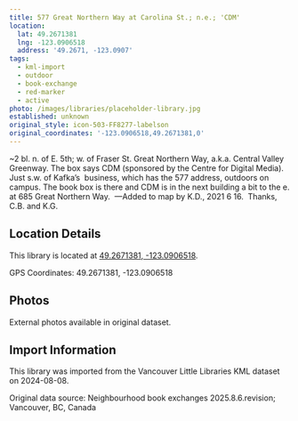```yaml
---
title: 577 Great Northern Way at Carolina St.; n.e.; 'CDM'
location:
  lat: 49.2671381
  lng: -123.0906518
  address: '49.2671, -123.0907'
tags:
  - kml-import
  - outdoor
  - book-exchange
  - red-marker
  - active
photo: /images/libraries/placeholder-library.jpg
established: unknown
original_style: icon-503-FF8277-labelson
original_coordinates: '-123.0906518,49.2671381,0'
---
```

~2 bl. n. of E. 5th; w. of Fraser St.
	Great Northern Way, a.k.a. Central Valley Greenway. The box says CDM (sponsored by the Centre for Digital Media). Just s.w. of Kafka’s 
	business, which has the 577 address, outdoors on campus. The book box is there 	and CDM is in the next building a bit to the e. at 685 Great Northern Way. 
—Added to map by K.D., 2021 6 16.  
Thanks, C.B. and K.G.

## Location Details

This library is located at [49.2671381, -123.0906518](https://www.google.com/maps?q=49.2671381,-123.0906518).

GPS Coordinates: 49.2671381, -123.0906518

## Photos

External photos available in original dataset.

## Import Information

This library was imported from the Vancouver Little Libraries KML dataset on 2024-08-08.

Original data source: Neighbourhood book exchanges 2025.8.6.revision; Vancouver, BC, Canada
